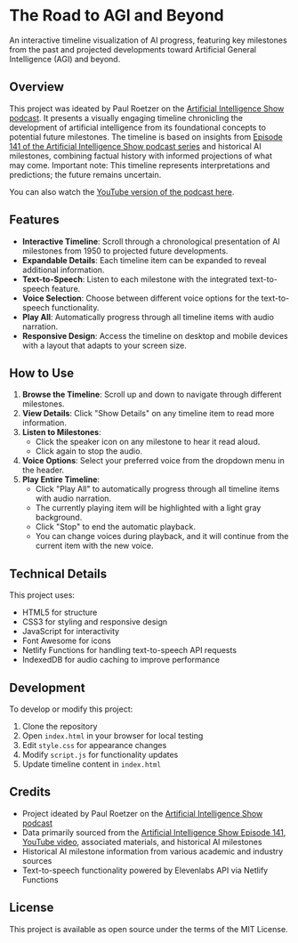 # The Road to AGI and Beyond

An interactive timeline visualization of AI progress, featuring key milestones from the past and projected developments toward Artificial General Intelligence (AGI) and beyond.

## Overview

This project was ideated by Paul Roetzer on the [Artificial Intelligence Show podcast](https://www.marketingaiinstitute.com/podcast-show-notes/episode-141-road-to-agi-beyond-part-1). It presents a visually engaging timeline chronicling the development of artificial intelligence from its foundational concepts to potential future milestones. The timeline is based on insights from [Episode 141 of the Artificial Intelligence Show podcast series](https://www.marketingaiinstitute.com/podcast-show-notes/episode-141-road-to-agi-beyond-part-1) and historical AI milestones, combining factual history with informed projections of what may come. Important note: This timeline represents interpretations and predictions; the future remains uncertain.

You can also watch the [YouTube version of the podcast here](https://www.youtube.com/watch?v=SUAuB5g_oCw&t=653s).

## Features

- **Interactive Timeline**: Scroll through a chronological presentation of AI milestones from 1950 to projected future developments.
- **Expandable Details**: Each timeline item can be expanded to reveal additional information.
- **Text-to-Speech**: Listen to each milestone with the integrated text-to-speech feature.
- **Voice Selection**: Choose between different voice options for the text-to-speech functionality.
- **Play All**: Automatically progress through all timeline items with audio narration.
- **Responsive Design**: Access the timeline on desktop and mobile devices with a layout that adapts to your screen size.

## How to Use

1. **Browse the Timeline**: Scroll up and down to navigate through different milestones.
2. **View Details**: Click "Show Details" on any timeline item to read more information.
3. **Listen to Milestones**: 
   - Click the speaker icon on any milestone to hear it read aloud.
   - Click again to stop the audio.
4. **Voice Options**: Select your preferred voice from the dropdown menu in the header.
5. **Play Entire Timeline**: 
   - Click "Play All" to automatically progress through all timeline items with audio narration.
   - The currently playing item will be highlighted with a light gray background.
   - Click "Stop" to end the automatic playback.
   - You can change voices during playback, and it will continue from the current item with the new voice.

## Technical Details

This project uses:
- HTML5 for structure
- CSS3 for styling and responsive design
- JavaScript for interactivity
- Font Awesome for icons
- Netlify Functions for handling text-to-speech API requests
- IndexedDB for audio caching to improve performance

## Development

To develop or modify this project:

1. Clone the repository
2. Open `index.html` in your browser for local testing
3. Edit `style.css` for appearance changes
4. Modify `script.js` for functionality updates
5. Update timeline content in `index.html`

## Credits

- Project ideated by Paul Roetzer on the [Artificial Intelligence Show podcast](https://www.marketingaiinstitute.com/podcast-show-notes/episode-141-road-to-agi-beyond-part-1)
- Data primarily sourced from the [Artificial Intelligence Show Episode 141](https://www.marketingaiinstitute.com/podcast-show-notes/episode-141-road-to-agi-beyond-part-1), [YouTube video](https://www.youtube.com/watch?v=SUAuB5g_oCw&t=653s), associated materials, and historical AI milestones
- Historical AI milestone information from various academic and industry sources
- Text-to-speech functionality powered by Elevenlabs API via Netlify Functions

## License

This project is available as open source under the terms of the MIT License.
